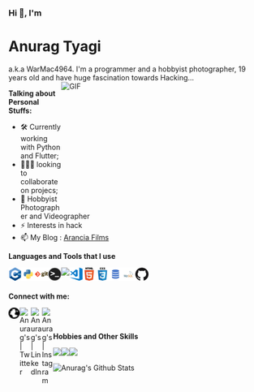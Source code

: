 ### Hi 👋, I'm 
<h1>Anurag Tyagi</h1>
a.k.a WarMac4964. I'm a programmer and a hobbyist photographer, 19 years old and have huge fascination towards Hacking...


<img align="right" height="250" width="400" alt="GIF" src="https://miro.medium.com/max/1360/1*IRGHmiGsa16stedQvIaZfw.gif" />

**Talking about Personal Stuffs:**

- 🛠 Currently working with Python and  Flutter;
- 👨🏻‍💻 looking to collaborate on projecs;
- 💬 Hobbyist Photographer and Videographer
- ⚡️ Interests in hack
- 📫 My Blog : <a href="https://www.aranciafilms.com/">Arancia Films</a>
  
**Languages and Tools that I use**
  
<img align="left" height="26" src="https://raw.githubusercontent.com/github/explore/80688e429a7d4ef2fca1e82350fe8e3517d3494d/topics/cpp/cpp.png">
<img align="left" height="26" src="https://raw.githubusercontent.com/github/explore/80688e429a7d4ef2fca1e82350fe8e3517d3494d/topics/python/python.png">
<img align="left" height="26" src="https://raw.githubusercontent.com/github/explore/80688e429a7d4ef2fca1e82350fe8e3517d3494d/topics/git/git.png">
<img align="left" height="26" src="https://raw.githubusercontent.com/github/explore/80688e429a7d4ef2fca1e82350fe8e3517d3494d/topics/terminal/terminal.png">
<img align="left" height="26" src="https://avatars1.githubusercontent.com/u/14101776?s=200&v=4">

<img align="left" alt="Visual Studio Code" width="26px" src="https://raw.githubusercontent.com/github/explore/80688e429a7d4ef2fca1e82350fe8e3517d3494d/topics/visual-studio-code/visual-studio-code.png" />
<img align="left" alt="HTML5" width="26px" src="https://raw.githubusercontent.com/github/explore/80688e429a7d4ef2fca1e82350fe8e3517d3494d/topics/html/html.png" />
<img align="left" alt="CSS3" width="26px" src="https://raw.githubusercontent.com/github/explore/80688e429a7d4ef2fca1e82350fe8e3517d3494d/topics/css/css.png" />
<img align="left" alt="SQL" width="26px" src="https://raw.githubusercontent.com/github/explore/80688e429a7d4ef2fca1e82350fe8e3517d3494d/topics/sql/sql.png" />
<img align="left" alt="MySQL" width="26px" src="https://raw.githubusercontent.com/github/explore/80688e429a7d4ef2fca1e82350fe8e3517d3494d/topics/mysql/mysql.png" />
<img align="left" alt="GitHub" width="26px" src="https://raw.githubusercontent.com/github/explore/78df643247d429f6cc873026c0622819ad797942/topics/github/github.png" />
<br />
<br />

**Connect with me:**

<img align="left" alt="aranciafilms.com" width="22px" src="https://raw.githubusercontent.com/iconic/open-iconic/master/svg/globe.svg" />
<img align="left" alt="Anurag's | Twitter" width="22px" src="https://cdn.jsdelivr.net/npm/simple-icons@v3/icons/twitter.svg" />
<img align="left" alt="Anurag's | LinkedIn" width="22px" src="https://cdn.jsdelivr.net/npm/simple-icons@v3/icons/linkedin.svg" />
<img align="left" alt="Anurag's | Instagram" width="22px" src="https://cdn.jsdelivr.net/npm/simple-icons@v3/icons/instagram.svg" />

<br />
<br />

    

**Hobbies and Other Skills**


<code><img align="left" height="26" src="https://avatars3.githubusercontent.com/u/4542585?s=200&v=4"></code>
<code><img align="left" height="26" src="https://upload.wikimedia.org/wikipedia/commons/f/fb/Adobe_Illustrator_CC_icon.svg"></code>
<code><img align="left" height="26" src="https://upload.wikimedia.org/wikipedia/commons/5/56/Adobe_Photoshop_Lightroom_Classic_CC_icon.svg"></code>


<br />

![Anurag's Github Stats](https://github-readme-stats.vercel.app/api?username=WarMac4964&show_icons=true&hide_border=true)

<br />

